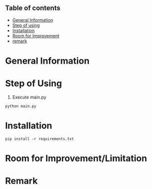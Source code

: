 ## Table of contents
* [General Information](#general-information)
* [Step of using](#step-of-using)
* [Installation](#installation)
* [Room for Improvement](#room-for-improvementlimitation)
* [remark](#remark)


# General Information

# Step of Using
1. Execute main.py
```
python main.py
```



# Installation
```
pip install -r requirements.txt
```
 

# Room for Improvement/Limitation


# Remark

